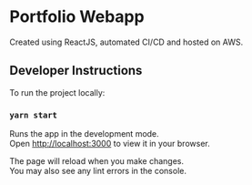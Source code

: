 # Portfolio Webapp

Created using ReactJS, automated CI/CD and hosted on AWS.

## Developer Instructions

To run the project locally:

### `yarn start`

Runs the app in the development mode.\
Open [http://localhost:3000](http://localhost:3000) to view it in your browser.

The page will reload when you make changes.\
You may also see any lint errors in the console.
